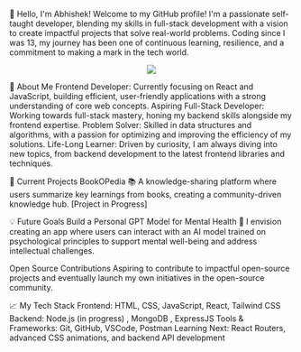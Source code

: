 👋 Hello, I'm Abhishek!
Welcome to my GitHub profile! I'm a passionate self-taught developer, blending my skills in full-stack development with a vision to create impactful projects that solve real-world problems. Coding since I was 13, my journey has been one of continuous learning, resilience, and a commitment to making a mark in the tech world.

<p align="center">
  <img src="https://capsule-render.vercel.app/api?text=Hey Everyone!🕹️&animation=fadeIn&type=waving&color=gradient&height=100"/>
</p>

🚀 About Me
Frontend Developer: Currently focusing on React and JavaScript, building efficient, user-friendly applications with a strong understanding of core web concepts.
Aspiring Full-Stack Developer: Working towards full-stack mastery, honing my backend skills alongside my frontend expertise.
Problem Solver: Skilled in data structures and algorithms, with a passion for optimizing and improving the efficiency of my solutions.
Life-Long Learner: Driven by curiosity, I am always diving into new topics, from backend development to the latest frontend libraries and techniques.


🔨 Current Projects
BookOPedia 📚
A knowledge-sharing platform where users summarize key learnings from books, creating a community-driven knowledge hub. [Project in Progress]

💡 Future Goals
Build a Personal GPT Model for Mental Health 🤖
I envision creating an app where users can interact with an AI model trained on psychological principles to support mental well-being and address intellectual challenges.

Open Source Contributions
Aspiring to contribute to impactful open-source projects and eventually launch my own initiatives in the open-source community.

📈 My Tech Stack
Frontend: HTML, CSS, JavaScript, React, Tailwind CSS
Backend: Node.js (in progress) , MongoDB  , ExpressJS
Tools & Frameworks: Git, GitHub, VSCode, Postman
Learning Next: React Routers, advanced CSS animations, and backend API development

